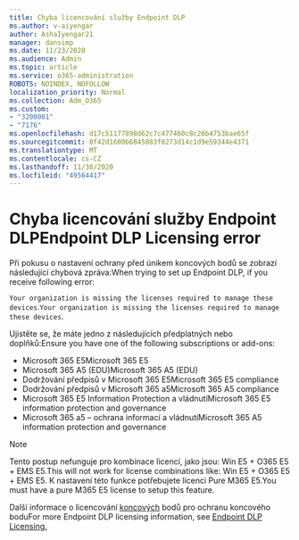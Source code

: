 ```yaml
---
title: Chyba licencování služby Endpoint DLP
ms.author: v-aiyengar
author: AshaIyengar21
manager: dansimp
ms.date: 11/23/2020
ms.audience: Admin
ms.topic: article
ms.service: o365-administration
ROBOTS: NOINDEX, NOFOLLOW
localization_priority: Normal
ms.collection: Adm_O365
ms.custom:
- "3200001"
- "7176"
ms.openlocfilehash: d17c51177898d62c7c477460c8c26b4753bae65f
ms.sourcegitcommit: 0f42d1600b6845083f0273d14c1d9e59344e4371
ms.translationtype: MT
ms.contentlocale: cs-CZ
ms.lasthandoff: 11/30/2020
ms.locfileid: "49564417"
---
```

# <a name="endpoint-dlp-licensing-error"></a><span data-ttu-id="69442-102">Chyba licencování služby Endpoint DLP</span><span class="sxs-lookup"><span data-stu-id="69442-102">Endpoint DLP Licensing error</span></span>

<span data-ttu-id="69442-103">Při pokusu o nastavení ochrany před únikem koncových bodů se zobrazí následující chybová zpráva:</span><span class="sxs-lookup"><span data-stu-id="69442-103">When trying to set up Endpoint DLP, if you receive following error:</span></span>

<span data-ttu-id="69442-104">`Your organization is missing the licenses required to manage these devices`.</span><span class="sxs-lookup"><span data-stu-id="69442-104">`Your organization is missing the licenses required to manage these devices`.</span></span>

<span data-ttu-id="69442-105">Ujistěte se, že máte jedno z následujících předplatných nebo doplňků:</span><span class="sxs-lookup"><span data-stu-id="69442-105">Ensure you have one of the following subscriptions or add-ons:</span></span>

- <span data-ttu-id="69442-106">Microsoft 365 E5</span><span class="sxs-lookup"><span data-stu-id="69442-106">Microsoft 365 E5</span></span>
- <span data-ttu-id="69442-107">Microsoft 365 A5 (EDU)</span><span class="sxs-lookup"><span data-stu-id="69442-107">Microsoft 365 A5 (EDU)</span></span>
- <span data-ttu-id="69442-108">Dodržování předpisů v Microsoft 365 E5</span><span class="sxs-lookup"><span data-stu-id="69442-108">Microsoft 365 E5 compliance</span></span>
- <span data-ttu-id="69442-109">Dodržování předpisů v Microsoft 365 a5</span><span class="sxs-lookup"><span data-stu-id="69442-109">Microsoft 365 A5 compliance</span></span>
- <span data-ttu-id="69442-110">Microsoft 365 E5 Information Protection a vládnutí</span><span class="sxs-lookup"><span data-stu-id="69442-110">Microsoft 365 E5 information protection and governance</span></span>
- <span data-ttu-id="69442-111">Microsoft 365 a5 – ochrana informací a vládnutí</span><span class="sxs-lookup"><span data-stu-id="69442-111">Microsoft 365 A5 information protection and governance</span></span>

> [!NOTE]
> <span data-ttu-id="69442-112">Tento postup nefunguje pro kombinace licencí, jako jsou: Win E5 + O365 E5 + EMS E5.</span><span class="sxs-lookup"><span data-stu-id="69442-112">This will not work for license combinations like: Win E5 + O365 E5 +  EMS E5.</span></span> <span data-ttu-id="69442-113">K nastavení této funkce potřebujete licenci Pure M365 E5.</span><span class="sxs-lookup"><span data-stu-id="69442-113">You must have a pure M365 E5 license to setup this feature.</span></span>

<span data-ttu-id="69442-114">Další informace o licencování [koncových](https://docs.microsoft.com/microsoft-365/compliance/endpoint-dlp-getting-started#onboarding-devices-into-device-management) bodů pro ochranu koncového bodu</span><span class="sxs-lookup"><span data-stu-id="69442-114">For more Endpoint DLP licensing information, see [Endpoint DLP Licensing.](https://docs.microsoft.com/microsoft-365/compliance/endpoint-dlp-getting-started#onboarding-devices-into-device-management)</span></span>
